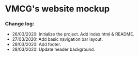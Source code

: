 # VMCG's website mockup

### Change log:
- 26/03/2020: Initialize the project. Add index.html & README.
- 27/03/2020: Add basic navigation bar layout.
- 28/03/2020: Add footer.
- 28/03/2020: Update header background.